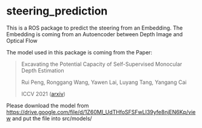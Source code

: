 # steering_prediction
This is a ROS package to predict the steering from an Embedding.
The Embedding is coming from an Autoencoder between Depth Image and Optical Flow

The model used in this package is coming from the Paper:

> Excavating the Potential Capacity of Self-Supervised Monocular Depth Estimation
>
> Rui Peng, Ronggang Wang, Yawen Lai, Luyang Tang, Yangang Cai
>
> ICCV 2021 ([arxiv](https://arxiv.org/abs/2109.12484))

Please download the model from https://drive.google.com/file/d/1Z60MI_UdTHfoSFSFwLI39yfe8njEN6Kp/view and put the file into src/models/
